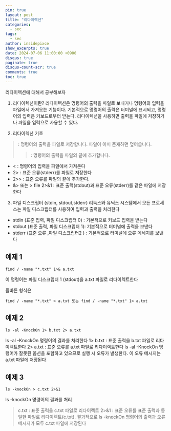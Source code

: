 ```yaml
---
pin: true
layout: post
title: "리다이렉션"
categories:
  - sec
tags:
  - sec
author: insidepixce
show_excerpts: true
date: 2024-07-06 11:00:00 +0900
disqus: true
paginate: true
disqus-count-scr: true
comments: true
toc: true
---
```


리다이렉션에 대해서 공부해보자 

1. 리다이렉션이란? 
리다이렉션은 명령어의 출력을 파일로 보내거나 명령어의 입력을 파일에서 가져오는 기능이다. 기본적으로 명령어의 출력은 터미널에 표시되고, 명령어의 입력은 키보드로부터 받는다. 리다이렉션을 사용하면 출력을 파일에 저장하거나 파일을 입력으로 사용할 수 있다. 

2. 리다이렉션 기호
> : 명령어의 출력을 파일로 저장합니다. 파일이 이미 존재하면 덮어씁니다.
>> : 명령어의 출력을 파일의 끝에 추가합니다.
- < : 명령어의 입력을 파일에서 가져온다
- 2> : 표준 오류(stderr)를 파일로 저장한다
- 2>> : 표준 오류를 파일의 끝에 추가한다.
- &> 또는 > file 2>&1 : 표준 출력(stdout)과 표준 오류(stderr)를 같은 파일에 저장한다

3. 파일 디스크립터 (stdin, stdout,stderr)
리눅스와 유닉스 시스템에서 모든 프로세스는 파일 디스크립터를 사용하여 입력과 출력을 처리한다 

- stdin (표준 입력, 파일 디스크립터 0) : 기본적으로 키보드 입력을 받는다 
- stdout (표준 출력, 파일 디스크립터 1): 기본적으로 터미널에 출력을 보낸다
- stderr (표준 오류 ,파일 디스크립터2 ) : 기본적으로 터미널에 오류 메세지를 보낸다 


## 예제 1
```
find / -name "*.txt" 1>& a.txt
```
이 명령어는 파일 디스크립터 1 (stdout)을 a.txt 파일로 리다이렉트한다


올바른 형식은
 ```
find / -name "*.txt" > a.txt 또는 find / -name "*.txt" 1> a.txt
```

## 예제 2
```
ls -al -KnockOn 1> b.txt 2> a.txt
```
ls -al -KnockOn 명령어의 결과를 처리한다
1> b.txt : 표준 출력을 b.txt 파일로 리다이렉트한다
2> a.txt : 표준 오류를 a.txt 파일로 리다이렉트한다
ls -al -KnockOn 명령어가 잘못된 옵션을 포함하고 있으므로 실행 시 오류가 발생한다. 이 오류 메시지는 a.txt 파일에 저장된다

## 예제 3
```
ls -knockOn > c.txt 2>&1
```
ls -knockOn 명령어의 결과를 처리
> c.txt : 표준 출력을 c.txt 파일로 리다이렉트
2>&1 : 표준 오류를 표준 출력과 동일한 파일로 리다이렉트(c.txt).
결과적으로 ls -knockOn 명령어의 출력과 오류 메시지가 모두 c.txt 파일에 저장된다
